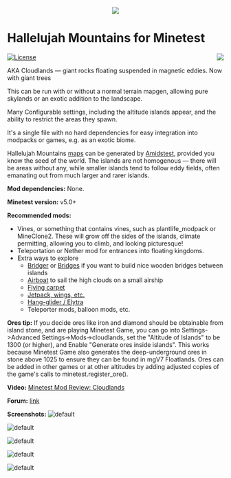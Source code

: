 <p align="center">
   <img src="https://i.imgur.com/uh8Ee9T.jpg"/>
</p>

# Hallelujah Mountains for Minetest

<img src="https://raw.githubusercontent.com/wiki/treer/amidstest/screenshots/150px-Minetest-logo.png" align="right" />

[![License](https://img.shields.io/badge/license-LGPLv2.1%2B-blue.svg)](https://www.gnu.org/licenses/old-licenses/lgpl-2.1.en.html)

AKA Cloudlands — giant rocks floating suspended in magnetic eddies. Now with giant trees

This can be run with or without a normal terrain mapgen, allowing pure skylands or an exotic addition to the landscape.

Many Configurable settings, including the altitude islands appear, and the ability to restrict the areas they spawn.

It's a single file with no hard dependencies for easy integration into modpacks or games, e.g. as an exotic biome. 

Hallelujah Mountains [maps](https://i.imgur.com/2SkoAyB.png) can be generated by [Amidstest](https://forum.minetest.net/viewtopic.php?t=19869), provided you know the seed of the world. The islands are not homogenous — there will be areas without any, while smaller islands tend to follow eddy fields, often emanating out from much larger and rarer islands.

**Mod dependencies:** None.

**Minetest version:** v5.0+

**Recommended mods:**
* Vines, or something that contains vines, such as plantlife_modpack or MineClone2. These will grow off the sides of the islands, climate permitting, allowing you to climb, and looking picturesque!
* Teleportation or Nether mod for entrances into floating kingdoms.
* Extra ways to explore
    * [Bridger](https://forum.minetest.net/viewtopic.php?t=18243) or [Bridges](https://forum.minetest.net/viewtopic.php?t=3488) if you want to build nice wooden bridges between islands
    * [Airboat](https://github.com/paramat/airboat) to sail the high clouds on a small airship
    * [Flying carpet](https://forum.minetest.net/viewtopic.php?t=12263)
    * [Jetpack, wings, etc.](https://forum.minetest.net/viewtopic.php?t=11257)
    * [Hang-glider / Elytra](https://forum.minetest.net/viewtopic.php?t=21425)
    * Teleporter mods, balloon mods, etc.

**Ores tip:** If you decide ores like iron and diamond should be obtainable from island stone, and are playing Minetest Game, you can go into Settings->Advanced Settings->Mods->cloudlands, set the "Altitude of Islands" to be 1300 (or higher), and Enable "Generate ores inside islands". This works because Minetest Game also generates the deep-underground ores in stone above 1025 to ensure they can be found in mgV7 Floatlands. Ores can be added in other games or at other altitudes by adding adjusted copies of the game's calls to minetest.register_ore().

**Video:** [Minetest Mod Review: Cloudlands](http://www.nathansalapat.com/minetest/cloudlands)

**Forum:** [link](https://forum.minetest.net/viewtopic.php?t=20257)

**Screenshots:**
![default](https://i.imgur.com/PUjjaIK.jpg)

![default](https://i.imgur.com/xn9UING.jpg)

![default](https://i.imgur.com/SeYMfZv.jpg)

![default](https://i.imgur.com/wBLEFWn.jpg)

![default](https://i.imgur.com/A6vDDGc.jpg)
